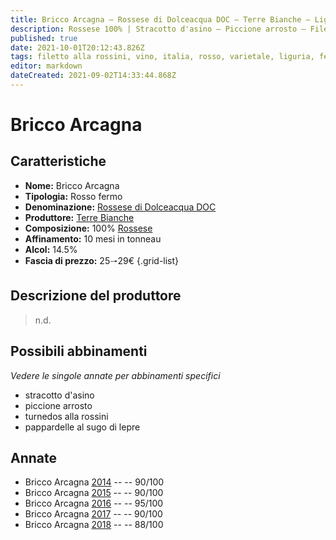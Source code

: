 ```yaml
---
title: Bricco Arcagna – Rossese di Dolceacqua DOC – Terre Bianche – Liguria (IT) – 25🠒29€ – 3★-5★
description: Rossese 100% | Stracotto d'asino – Piccione arrosto – Filetto alla rossini – Pappardelle al sugo di lepre
published: true
date: 2021-10-01T20:12:43.826Z
tags: filetto alla rossini, vino, italia, rosso, varietale, liguria, fermo, 5 stelle, rossese, stracotto d'asino, piccione arrosto, pappardelle al sugo di lepre, 25🠒29€
editor: markdown
dateCreated: 2021-09-02T14:33:44.868Z
---
```


# Bricco Arcagna

## Caratteristiche
- **Nome:** Bricco Arcagna
- **Tipologia:** Rosso fermo
- **Denominazione:** [Rossese di Dolceacqua DOC](/denominazioni/Italia/Liguria/DOC/Rossese-di-Dolceacqua) 
- **Produttore:** [Terre Bianche](/produttori/Italia/Liguria/Terre-Bianche) 
- **Composizione:** 100% [Rossese](/vitigni/Italia/bacca-nera/rossese)
- **Affinamento:** 10 mesi in tonneau
- **Alcol:** 14.5%
- **Fascia di prezzo:** 25🠒29€
{.grid-list}

## Descrizione del produttore

> n.d.

## Possibili abbinamenti
*Vedere le singole annate per abbinamenti specifici*

- stracotto d'asino
- piccione arrosto
- turnedos alla rossini
- pappardelle al sugo di lepre

## Annate
- Bricco Arcagna [2014](vini/Italia/Liguria/Terre-Bianche/Bricco-Arcagna/2014) -- <span class="star-4"></span> -- 90/100
- Bricco Arcagna [2015](vini/Italia/Liguria/Terre-Bianche/Bricco-Arcagna/2015) -- <span class="star-4"></span> -- 90/100
- Bricco Arcagna [2016](vini/Italia/Liguria/Terre-Bianche/Bricco-Arcagna/2016) -- <span class="star-5"></span> -- 95/100
- Bricco Arcagna [2017](vini/Italia/Liguria/Terre-Bianche/Bricco-Arcagna/2017) -- <span class="star-4"></span> -- 90/100
- Bricco Arcagna [2018](vini/Italia/Liguria/Terre-Bianche/Bricco-Arcagna/2018) -- <span class="star-3"></span> -- 88/100
